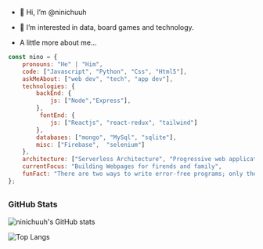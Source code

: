 - 👋 Hi, I’m @ninichuuh
- 👀 I’m interested in data, board games and technology.

- A little more about me...

```javascript
const nino = {
    pronouns: "He" | "Him",
    code: ["Javascript", "Python", "Css", "Html5"],
    askMeAbout: ["web dev", "tech", "app dev"],
    technologies: {
        backEnd: {
            js: ["Node","Express"],
        },
         fontEnd: {
            js: ["Reactjs", "react-redux", "tailwind"] 
        },
        databases: ["mongo", "MySql", "sqlite"],
        misc: ["Firebase",  "selenium"]
    },
    architecture: ["Serverless Architecture", "Progressive web applications", "Single page applications"],
    currentFocus: "Building Webpages for firends and family",
    funFact: "There are two ways to write error-free programs; only the third one works"
};
```
## <h3 align="left">GitHub Stats</h3>


  
![ninichuuh's GitHub stats](https://github-readme-stats.vercel.app/api?username=ninichuuh&count_private=true&show_icons=true&theme=radical)

![Top Langs](https://github-readme-stats.vercel.app/api/top-langs/?username=ninichuuh&layout=compact)

<!---
ninichuuh/ninichuuh is a ✨ special ✨ repository because its `README.md` (this file) appears on your GitHub profile.
You can click the Preview link to take a look at your changes.
--->


